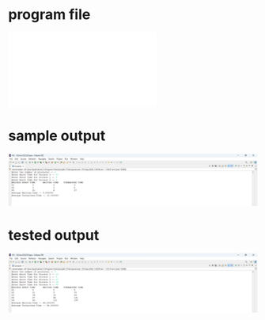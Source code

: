 # program file
![program file](SJF_523.java)

# sample output
![sample output](SJF_523.png)

# tested output
![tested output](SJF_output_523.png)
